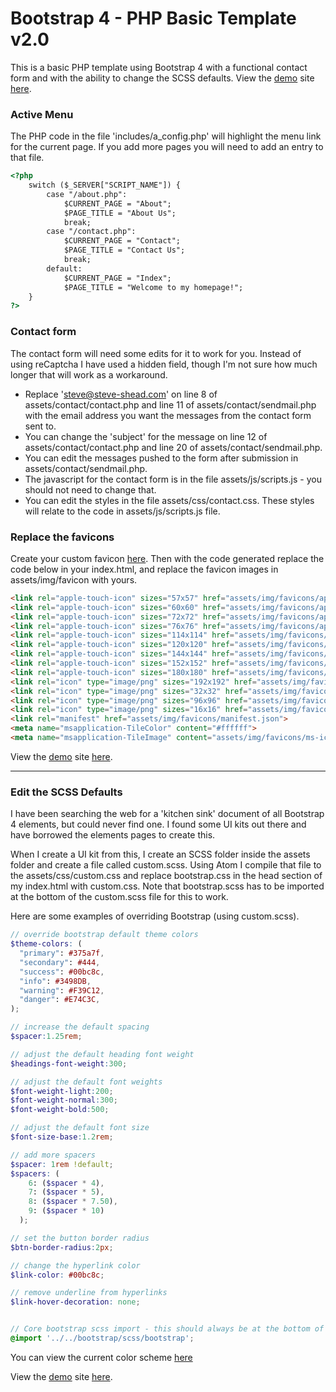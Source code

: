 # Bootstrap 4 - PHP Basic Template v2.0

This is a basic PHP template using Bootstrap 4 with a functional contact form and with the ability to change the SCSS defaults. View the [demo](https://devtestweb.com/phpbasic-v2/) site [here](https://devtestweb.com/phpbasic-v2/).

### Active Menu
The PHP code in the file 'includes/a_config.php' will highlight the menu link for the current page.  If you add more pages you will need to add an entry to that file.

```html
<?php
	switch ($_SERVER["SCRIPT_NAME"]) {
		case "/about.php":
			$CURRENT_PAGE = "About";
			$PAGE_TITLE = "About Us";
			break;
		case "/contact.php":
			$CURRENT_PAGE = "Contact";
			$PAGE_TITLE = "Contact Us";
			break;
		default:
			$CURRENT_PAGE = "Index";
			$PAGE_TITLE = "Welcome to my homepage!";
	}
?>
```

### Contact form
The contact form will need some edits for it to work for you. Instead of using reCaptcha I have used a hidden field, though I'm not sure how much longer that will work as a workaround.

* Replace 'steve@steve-shead.com' on line 8 of assets/contact/contact.php and line 11 of assets/contact/sendmail.php with the email address you want the messages from the contact form sent to.
* You can change the 'subject' for the message on line 12 of assets/contact/contact.php and line 20 of assets/contact/sendmail.php.
* You can edit the messages pushed to the form after submission in assets/contact/sendmail.php.
* The javascript for the contact form is in the file assets/js/scripts.js - you should not need to change that.
* You can edit the styles in the file assets/css/contact.css. These styles will relate to the code in assets/js/scripts.js file.

### Replace the favicons
Create your custom favicon [here](https://www.favicon-generator.org/).  Then with the code generated replace the code below in your index.html, and replace the favicon images in assets/img/favicon with yours.

```html
<link rel="apple-touch-icon" sizes="57x57" href="assets/img/favicons/apple-icon-57x57.png">
<link rel="apple-touch-icon" sizes="60x60" href="assets/img/favicons/apple-icon-60x60.png">
<link rel="apple-touch-icon" sizes="72x72" href="assets/img/favicons/apple-icon-72x72.png">
<link rel="apple-touch-icon" sizes="76x76" href="assets/img/favicons/apple-icon-76x76.png">
<link rel="apple-touch-icon" sizes="114x114" href="assets/img/favicons/apple-icon-114x114.png">
<link rel="apple-touch-icon" sizes="120x120" href="assets/img/favicons/apple-icon-120x120.png">
<link rel="apple-touch-icon" sizes="144x144" href="assets/img/favicons/apple-icon-144x144.png">
<link rel="apple-touch-icon" sizes="152x152" href="assets/img/favicons/apple-icon-152x152.png">
<link rel="apple-touch-icon" sizes="180x180" href="assets/img/favicons/apple-icon-180x180.png">
<link rel="icon" type="image/png" sizes="192x192" href="assets/img/favicons/android-icon-192x192.png">
<link rel="icon" type="image/png" sizes="32x32" href="assets/img/favicons/favicon-32x32.png">
<link rel="icon" type="image/png" sizes="96x96" href="assets/img/favicons/favicon-96x96.png">
<link rel="icon" type="image/png" sizes="16x16" href="assets/img/favicons/favicon-16x16.png">
<link rel="manifest" href="assets/img/favicons/manifest.json">
<meta name="msapplication-TileColor" content="#ffffff">
<meta name="msapplication-TileImage" content="assets/img/favicons/ms-icon-144x144.png">
```

View the <a href="https://steveshead.github.io/bootstrap4-elements-v2/">demo</a> site <a href="https://steveshead.github.io/bootstrap4-element-v2/">here</a>.

---------------------------------------------------------
### Edit the SCSS Defaults
I have been searching the web for a 'kitchen sink' document of all Bootstrap 4 elements, but could never find one.  I found some UI kits out there and have borrowed the elements pages to create this.

When I create a UI kit from this, I create an SCSS folder inside the assets folder and create a file called custom.scss.  Using Atom I compile that file to the assets/css/custom.css and replace bootstrap.css in the head section of my index.html with custom.css.  Note that bootstrap.scss has to be imported at the bottom of the custom.scss file for this to work.

Here are some examples of overriding Bootstrap (using custom.scss).

```scss
// override bootstrap default theme colors
$theme-colors: (
  "primary": #375a7f,
  "secondary": #444,
  "success": #00bc8c,
  "info": #3498DB,
  "warning": #F39C12,
  "danger": #E74C3C,
);

// increase the default spacing
$spacer:1.25rem;

// adjust the default heading font weight
$headings-font-weight:300;

// adjust the default font weights
$font-weight-light:200;
$font-weight-normal:300;
$font-weight-bold:500;

// adjust the default font size
$font-size-base:1.2rem;

// add more spacers
$spacer: 1rem !default;
$spacers: (
    6: ($spacer * 4),
    7: ($spacer * 5),
    8: ($spacer * 7.50),
    9: ($spacer * 10)
  );

// set the button border radius
$btn-border-radius:2px;

// change the hyperlink color
$link-color: #00bc8c;

// remove underline from hyperlinks
$link-hover-decoration: none;


// Core bootstrap scss import - this should always be at the bottom of the custom.scss file
@import '../../bootstrap/scss/bootstrap';
```
You can view the current color scheme [here](https://devtestweb.com/phpbasic-v2/custom.php)

View the [demo](https://devtestweb.com/phpbasic-v2/) site [here](https://devtestweb.com/phpbasic-v2/).
